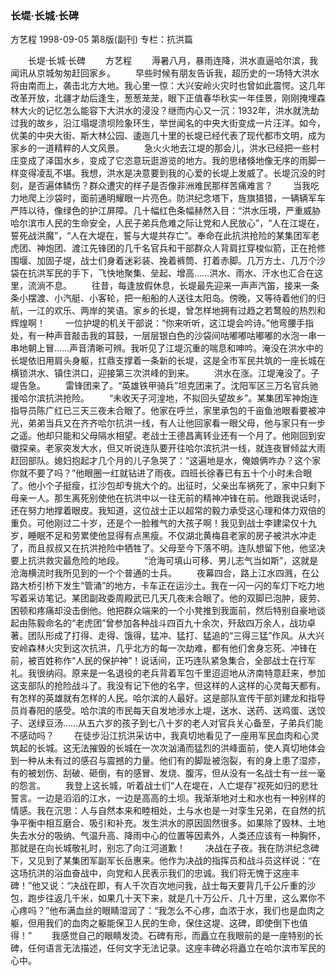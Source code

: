### 长堤·长城·长碑
方艺程
1998-09-05
第8版(副刊)
专栏：抗洪篇

　　长堤·长城·长碑
　　方艺程
　　溽暑八月，暴雨连降，洪水直逼哈尔滨，我闻讯从京城匆匆赶回家乡。
　　早些时候有朋友告诉我，超历史的一场特大洪水将由南而上，袭击北方大地。我心里一惊：大兴安岭火灾时也曾如此震愕。这几年改革开放，北疆才劫后逢生，葱葱茏茏，眼下正值春华秋实一年佳景，刚刚掩埋森林大火的记忆怎么能容下大洪水的浸没？继而内心又一沉：1932年，洪水就洗劫过我的故乡，沿江塌堤溃坝险象环生，举世闻名的中央大街变成一片汪洋。如今，优美的中央大街、斯大林公园、逶迤几十里的长堤已经代表了现代都市文明，成为家乡的一道精粹的人文风景。
　　急火火地去江堤的那会儿，洪水已经把一些村庄变成了泽国水乡，变成了它恣意玩逛游览的地方。我的思绪倏地像无序的雨脚一样变得凌乱不堪。我想，洪水是决意要到我的心爱的长堤上发威了。长堤沉没的时刻，是否遍体鳞伤？群众遭灾的样子是否像非洲难民那样苦痛难言？
　　当我吃力地爬上沙袋时，面前通明耀眼一片亮色。防洪纪念塔下，旌旗猎猎，一辆辆军车严阵以待，像绿色的护江屏障。几十幅红色条幅赫然入目：“洪水压境，严重威胁哈尔滨市人民的生命安全，人民子弟兵危难之际让党和人民放心”，“人在江堤在，誓死战洪魔”，“人在大堤在，誓与大堤共存亡”。奉命在此抗洪抢险的某集团军老虎团、神炮团、渡江先锋团的几千名官兵和干部群众人背肩扛穿梭似箭，正在抢修围堰、加固子堤，战士们身着迷彩装、挽着裤筒、打着赤脚。几万方土、几万个沙袋在抗洪军民的手下，飞快地聚集、垒起、增高……洪水、雨水、汗水也汇合在这里，流淌不息。
　　往昔，每逢放假休息，长堤最先迎来一声声汽笛，接来一条条小摆渡、小汽艇、小客轮，把一船船的人送往太阳岛。傍晚，又等待着他们的归航，一江的欢乐、两岸的笑语。家乡的长堤，曾怎样地拥有过趋之若鹜般的热烈和辉煌啊！
　　一位护堤的机关干部说：“你来听听，这江堤会吟诗。”他弯腰手指处，有一种声音敲击我的耳鼓，一层层银白色的沙袋间咕嘟嘟咕嘟嘟的水泡一串一串地朝上冒……声音清晰可辨。我听见了江堤沉重的喘息和呻吟。淹没在洪水中的长堤依旧用肩头身躯，扛鼎支撑着一条新的长堤，这是全市军民共筑的一座长城在横锁洪水、镇住洪口，迎接第三次洪峰的到来。
　　洪水在涨。江堤淹没了。子堤告急。
　　雷锋团来了。“英雄铁甲骑兵”坦克团来了。沈阳军区三万名官兵驰援哈尔滨抗洪抢险。
　　“未收天子河湟地，不拟回头望故乡”。某集团军神炮连指导员陈广红已三天三夜未合眼了。他家在呼兰，家里承包的千亩鱼池眼看要被冲光，弟弟当兵又在齐齐哈尔抗洪一线，有人让他回家看一眼父母，他与家只有一步之遥。他却只能和父母隔水相望。老战士王德昌离转业还有一个月了。他刚回到安徽探亲。老家突发大水，但又听说连队要开往哈尔滨抗洪一线，就连夜冒倾盆大雨赶回部队。媳妇抱起才几个月的儿子急哭了：“这遍地是水，俺娘俩咋办？这个家你就不要了吗？”他眼圈一红就钻进了雨夜。四班长徐春已有五十个小时未合眼了。他小个子挺瘦，扛沙包却专挑大个的。出征时，父亲出车祸死了，家中只剩下母亲一人。那生离死别使他在抗洪中以一往无前的精神冲锋在前。他跟我说话时，还在努力地撑着眼皮。我知道，这位战士正以超常的毅力承受这心理和体力双倍的重负。可他刚过二十岁，还是个一脸稚气的大孩子啊！我见到战士李建梁仅十九岁，睡眠不足和劳累使他显得有点黑瘦。不仅湖北黄梅县老家的房子被洪水冲走了，而且叔叔又在抗洪抢险中牺牲了。父母至今下落不明。连队想留下他，他坚决要上抗洪救灾最危险的地段。
　　“沧海可填山可移、男儿志气当如斯”，这就是沧海横流时我所见到的一个个普通的士兵。
　　夜幕四合，路上江水四溅，在公路大桥引桥下发生“管涌”的地方，卡车正在运沙土。我在一闪一闪的车灯下吃力地写着采访笔记。某团副政委周殿武已几天几夜未合眼了。他的双脚已泡肿，疲劳、困顿和疼痛却没击倒他。他把群众端来的一个小凳推到我面前，然后特别自豪地谈起由陈毅命名的“老虎团”曾参加各种战斗四百九十余次，歼敌四万余人，战功卓著。团队形成了打得、走得、饿得，猛冲、猛打、猛追的“三得三猛”作风。从大兴安岭森林火灾到这次抗洪，几乎北方的每一次劫难，都有他们舍身忘死、冲锋在前，被百姓称作“人民的保护神”！说话间，正巧连队紧急集合，全部战士在行军礼。我很纳闷。原来是一名退役的老兵背着军包千里迢迢地从济南特意赶来，参加这支部队的抢险战斗了。我没有记下他的名字，但这样的人这样的心灵每天都有。有怎样的英雄就有怎样的人民。哈尔滨的人最好。这是部队宣传干部刘建龙和指导员肖春阳的感受。哈尔滨的市民每天自发地涉水上堤，送水、送药、送鸡蛋、送饺子、送绿豆汤……从五六岁的孩子到七八十岁的老人对官兵关心备至，子弟兵们能不感动吗？
　　在徒步沿江抗洪采访中，我真切地看见了一座用军民血肉和心灵筑起的长城。这无法摧毁的长城在一次次汹涌而猛烈的洪峰面前，使人真切地体会到一种从未有过的感召与震撼的力量。他们有的脚趾被泡裂，有的身上患了湿疹，有的被划伤、刮破、砸倒，有的感冒、发烧、腹泻，但从没有一名战士有一丝一毫的怨言。
　　我登上这长城，听着战士们“人在堤在，人亡堤存”视死如归的悲壮誓言。一边是滔滔的江水，一边是高高的土坝。我渐渐地对土和水也有一种别样的情感。我在沉思：人与自然本来和睦相处，土与水也是一对孪生兄弟，在自然的抗争平衡中相互磨合、吸引和补充。发生洪水的原因固然很多。如果除了毁林、土地失去水分的吸纳、气温升高、降雨中心的位置等因素外，人类还应该有一种胸怀，那就是在向长城敬礼时，别忘了向江河道歉！
　　决战在子夜。我在防洪纪念碑下，又见到了某集团军副军长岳惠来。他作为决战的指挥员和战斗员这样说：“在这场抗洪的浴血奋战中，向党和人民表示我们的忠诚。我们将无愧于这座丰碑！”他又说：“决战在即，有人千次百次地问我，战士每天要背几千公斤重的沙包，跑步往返几千米，如果几十天下来，就是几十万公斤、几十万里，这么累你不心疼吗？”他布满血丝的眼睛湿润了：“我怎么不心疼，血浓于水，我们也是血肉之躯，但用我们的血肉之躯能保卫人民的生命，保住这堤、这碑，即使倒下也值得！”
　　我感觉自己的眼睛发烫。石碑有形，而矗立在我眼前的是一座特别的长碑，任何语言无法描述，任何文字无法记录。这座丰碑必将矗立在哈尔滨市军民的心中。
